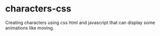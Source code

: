 # characters-css
Creating characters using css html and javascript that can display some animations like moving.
